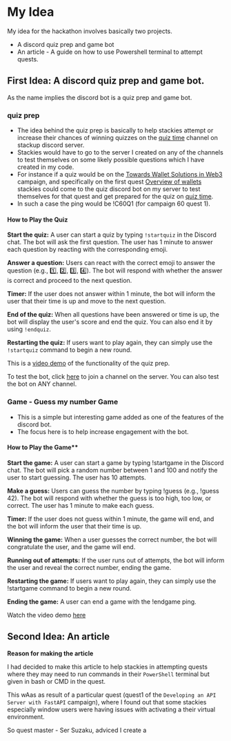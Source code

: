 # My Idea
My idea for the hackathon involves basically two projects.
- A discord quiz prep and game bot
- An article - A guide on how to use Powershell terminal to attempt quests.

## First Idea: A discord quiz prep and game bot.
As the name implies the discord bot is a quiz prep and game bot. 
### quiz prep
- The idea behind the quiz prep is basically to help stackies attempt or increase their chances of winning quizzes on the [quiz time](https://discord.com/channels/895564164783808523/1084499262144000021) channel on stackup discord server.
- Stackies would have to go to the server I created on any of the channels to test themselves on some likely possible questions which I have created in my code.
- For instance if a quiz would be on the [Towards Wallet Solutions in Web3](https://earn.stackup.dev/campaigns/towards-wallet-solutions-in-web3) campaign, and specifically on the first quest [Overview of wallets](https://earn.stackup.dev/campaigns/towards-wallet-solutions-in-web3/quests/quest-1-overview-of-wallets-1a83) stackies could come to the quiz discord bot on my server to test themselves for that quest and get prepared for the quiz on [quiz time](https://discord.com/channels/895564164783808523/1084499262144000021).
- In such a case the ping would be !C60Q1 (for campaign 60 quest 1).

#### How to Play the Quiz
**Start the quiz:** A user can start a quiz by typing `!startquiz` in the Discord chat. The bot will ask the first question. The user has 1 minute to answer each question by reacting with the corresponding emoji.

**Answer a question:** Users can react with the correct emoji to answer the question (e.g., 1️⃣, 2️⃣, 3️⃣, 4️⃣). The bot will respond with whether the answer is correct and proceed to the next question.

**Timer:** If the user does not answer within 1 minute, the bot will inform the user that their time is up and move to the next question.

**End of the quiz:** When all questions have been answered or time is up, the bot will display the user's score and end the quiz. You can also end it by using `!endquiz`.

**Restarting the quiz:** If users want to play again, they can simply use the `!startquiz` command to begin a new round.


This is a [video demo](https://www.youtube.com/watch?v=YhOhQJxbMK4) of the functionality of the quiz prep. 

To test the bot, click [here](https://discord.gg/YnFw8Dv8) to join a channel on the server. You can also test the bot on ANY channel.


### Game - Guess my number Game

- This is a simple but interesting game added as one of the features of the discord bot. 
- The focus here is to help increase engagement with the bot.

#### How to Play the Game**

**Start the game:** A user can start a game by typing !startgame in the Discord chat. The bot will pick a random number between 1 and 100 and notify the user to start guessing. The user has 10 attempts.

**Make a guess:** Users can guess the number by typing !guess <number> (e.g., !guess 42). The bot will respond with whether the guess is too high, too low, or correct. The user has 1 minute to make each guess.

**Timer:** If the user does not guess within 1 minute, the game will end, and the bot will inform the user that their time is up.

**Winning the game:** When a user guesses the correct number, the bot will congratulate the user, and the game will end.

**Running out of attempts:** If the user runs out of attempts, the bot will inform the user and reveal the correct number, ending the game.

**Restarting the game:** If users want to play again, they can simply use the !startgame command to begin a new round.

**Ending the game:** A user can end a game with the !endgame ping.


Watch the video demo [here](https://www.youtube.com/watch?v=BRMFfTkeIL0)



## Second Idea: An article
**Reason for making the article**

I had decided to make this article to help stackies in attempting quests where they may need to run commands in their `PowerShell` terminal but given in bash or CMD in the quest. 

This wAas as result of a particular quest (quest1 of the `Developing an API Server with FastAPI` campaign), where I found out that some stackies especially window users were having issues with activating a their virtual environment.

So quest master - Ser Suzaku, adviced I create a  
